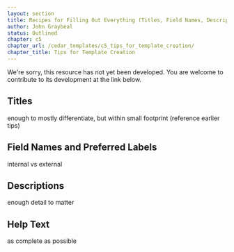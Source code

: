 ```yaml
---
layout: section
title: Recipes for Filling Out Everything (Titles, Field Names, Descriptions, Help Text)
author: John Graybeal
status: Outlined
chapter: c5
chapter_url: /cedar_templates/c5_tips_for_template_creation/
chapter_title: Tips for Template Creation
---
```

We're sorry, this resource has not yet been developed. 
You are welcome to contribute to its development at the link below.


## Titles

enough to mostly differentiate, but within small footprint (reference earlier tips)

## Field Names and Preferred Labels

internal vs external

## Descriptions

enough detail to matter

## Help Text

as complete as possible

